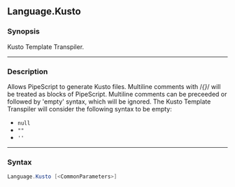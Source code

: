Language.Kusto
--------------




### Synopsis
Kusto Template Transpiler.



---


### Description

Allows PipeScript to generate Kusto files.
Multiline comments with /*{}*/ will be treated as blocks of PipeScript.
Multiline comments can be preceeded or followed by 'empty' syntax, which will be ignored.
The Kusto Template Transpiler will consider the following syntax to be empty:
* ```null```
* ```""```
* ```''```



---


### Syntax
```PowerShell
Language.Kusto [<CommonParameters>]
```
